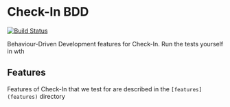 # Check-In BDD

[![Build Status](https://travis-ci.org/EGI-Foundation/Check-InBDD.svg?branch=master)](https://travis-ci.org/EGI-Foundation/Check-InBDD)

Behaviour-Driven Development features for Check-In. Run the tests yourself in wth

## Features

Features of Check-In that we test for are described in the `[features](features)` directory